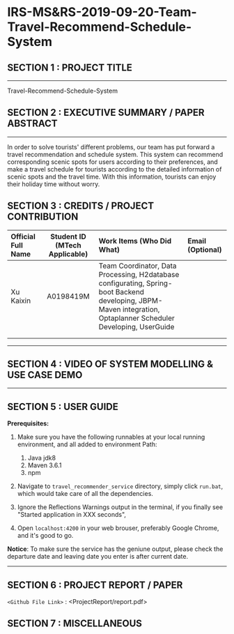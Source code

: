 IRS-MS&RS-2019-09-20-Team-Travel-Recommend-Schedule-System
===

## SECTION 1 : PROJECT TITLE
---
Travel-Recommend-Schedule-System

## SECTION 2 : EXECUTIVE SUMMARY / PAPER ABSTRACT

---
In order to solve tourists' different problems, our team has put forward a travel recommendation and schedule system. This system can recommend corresponding scenic spots for users according to their preferences, and make a travel schedule for tourists according to the detailed information of scenic spots and the travel time. With this information, tourists can enjoy their holiday time without worry.

## SECTION 3 : CREDITS / PROJECT CONTRIBUTION

| Official Full Name  | Student ID (MTech Applicable)  | Work Items (Who Did What) | Email (Optional) |
| :------------ |:---------------:| :-----| :-----|
| Xu Kaixin | A0198419M | Team Coordinator, Data Processing, H2database configurating, Spring-boot Backend developing, JBPM-Maven integration, Optaplanner Scheduler Developing, UserGuide | |
|  |  |  |
|  |  |  |

---

## SECTION 4 : VIDEO OF SYSTEM MODELLING & USE CASE DEMO


---

## SECTION 5 : USER GUIDE

__Prerequisites:__

1. Make sure you have the following runnables at your local running environment, and all added to environment Path:
	
	1. Java jdk8
	2. Maven 3.6.1
	3. npm

2. Navigate to `travel_recommender_service` directory, simply click `run.bat`, which would take care of all the dependencies.

3. Ignore the Reflections Warnings output in the terminal, if you finally see "Started application in XXX seconds", 

4. Open `localhost:4200` in your web brouser, preferably Google Chrome, and it's good to go.


__Notice__:
To make sure the service has the geniune output, please check the departure date and leaving date you enter is after current date.

---

## SECTION 6 : PROJECT REPORT / PAPER

`<Github File Link>` : <ProjectReport/report.pdf>

## SECTION 7 : MISCELLANEOUS
